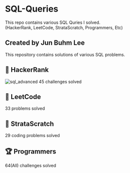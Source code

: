 SQL-Queries
===
This repo contains various SQL Quries I solved.  
(HackerRank, LeetCode, StrataScratch, Programmers, Etc)

Created by Jun Buhm Lee
---
This repository contains solutions of various SQL problems.

🎯 HackerRank
---
![sql_advanced](https://user-images.githubusercontent.com/103108988/197455648-161e785e-d853-4974-bdc5-e8040939934b.png)
45 challenges solved

🎯 LeetCode
---
33 problems solved

🎯 StrataScratch
---
29 coding problems solved

🏆 Programmers
---
64(All) challenges solved
